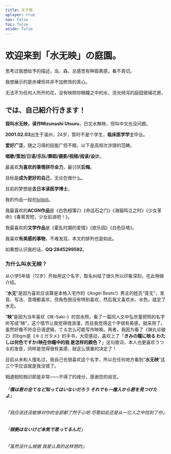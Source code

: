 ```yaml
---
title: 关于我
aplayer: true
nav: false
toc: false
aside: false
---
```

# **欢迎来到「水无映」の庭園。**

思考过我想给予的描述，岛、森，总感觉有种距离感，看不真切。

我想展示的是赤裸但并非不加修饰的真心。

无法不为任何人所开的花，没有映照你眼瞳之中的水，流光倾泻的庭园玻璃花房。

<meting-js
	server="netease"
	type="song"
	id="5003930">
</meting-js>

## **では、自己紹介行きます！**

**我叫水无映，读作Mizunashi Utsuru**，日文水無映，但叫中文也没问题。

**2001.02.03**出生于温州，24岁，暂时不是个学生，**临床医学学士**毕业。

**爱好广泛**，随之习得的技能广但不精，以下是高频次涉猎的范畴。

**唱歌/策划/日语/乐队/舞蹈/摄影/视频/阅读/设计**。

最喜欢**为喜欢的事情拼尽全力**，最讨厌**后悔**。

目标是**成为更好的自己**，无论在做什么。

目前的梦想是**去日本读医学博士**。

我的作品一般在[bilibili](https://space.bilibili.com/1760661)。

我最喜欢的**ACGN作品**是《白色相簿2》《命运石之门》《海猫鸣泣之时》《少女革命》《春宵苦短，少女前进吧！》。

我最喜欢的**文学作品**是《霍乱时期的爱情》《欲乐园》《白色巨塔》。

我喜欢**有美感的事物**，不难发现，本文的排列也是如此。

如果想认识我的话，**QQ:2845299582**。

### **为什么叫水无映？**

从小学5年级（12岁）开始用这个名字，取名纠结了很久所以印象深刻，在此稍做介绍。

“**水无**”是因为喜欢应该算是本格入宅作的《Angel Beats!》男主的姓氏“音无”，发音、写法、意境都喜欢，但角色倒没有特别喜欢，然后我又喜欢水、水色，就定了水无。

“**映**”是因为当年喜欢《咲-Saki-》的宫永照，看了一篇同人文中弘世堇把照的名字听写成“映”，这个情节让我觉得很浪漫，而且我觉得这个字很有美感，就采用了。虽然好像不符合日语逻辑，てる怎么可能写作映嘛。再者，我因为看了《弹丸论破2》的bgm是《キミガタメ》的手书，大受感动，喜欢上了「**きみの瞳に映る わたしは何色ですか/映在你瞳中的我 是怎样的颜色？**」这句歌词，本人也更喜欢うつる的发音，同样是觉得很有美感，就这么慎重的决定了！

目前从未和人撞名过，我自己也很喜欢这个名字，所以在任何地方看到“**水无映**”这三个字应该就是我没错了。

相遇相知相识即是非常——不得了的缘分，感谢您的阅览。

###### 「**僕は君の全てなど知ってはいないだろう それでも一億人から君を見つけたよ**」
###### 「我应该还没能够对你的全部都了然于心吧 尽管如此还是从一亿人之中找到了你」

###### 「**根拠はないけど本気で思ってるんだ**」
###### 「虽然没什么根据 我是认真的这样想的」

<meting-js
	server="netease"
	type="playlist"
	id="13369760143">
</meting-js>